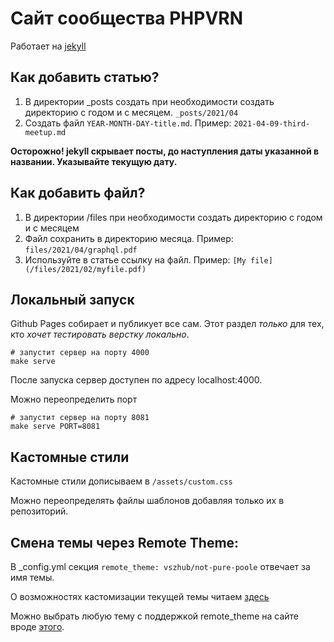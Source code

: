 # Сайт сообщества PHPVRN 

Работает на [jekyll](https://jekyllrb.com/docs/)

## Как добавить статью?

1. В директории _posts создать при необходимости создать директорию с годом и с месяцем. `_posts/2021/04`
1. Создать файл `YEAR-MONTH-DAY-title.md`. Пример: `2021-04-09-third-meetup.md`

**Осторожно! jekyll скрывает посты, до наступления даты указанной в названии. Указывайте текущую дату.**

## Как добавить файл?

1. В директории /files при необходимости создать директорию с годом и с месяцем
1. Файл сохранить в директорию месяца. Пример: `files/2021/04/graphql.pdf`
1. Используйте в статье ссылку на файл. Пример: `[My file](/files/2021/02/myfile.pdf)`

## Локальный запуск

Github Pages собирает и публикует все сам. Этот раздел *только* для тех, кто *хочет тестировать верстку локально*.

```shell
# запустит сервер на порту 4000 
make serve 
```
После запуска сервер доступен по адресу localhost:4000. 


Можно переопределить порт
```shell
# запустит сервер на порту 8081
make serve PORT=8081
```

## Кастомные стили

Кастомные стили дописываем в `/assets/custom.css`

Можно переопределять файлы шаблонов добавляя только их в репозиторий.

## Смена темы через Remote Theme: 

В _config.yml секция `remote_theme: vszhub/not-pure-poole` отвечает за имя темы.

О возможностях кастомизации текущей темы читаем [здесь](https://github.com/vszhub/not-pure-poole)

Можно выбрать любую тему с поддержкой remote_theme на сайте вроде [этого](http://jekyllthemes.org/). 

